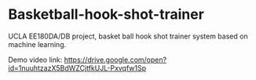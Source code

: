 # Basketball-hook-shot-trainer
UCLA EE180DA/DB project, basket ball hook shot trainer system based on machine learning.

Demo video link:
https://drive.google.com/open?id=1nuuhtzazX5BdWZCjtfkUJL-Pxvqfw1Sp
